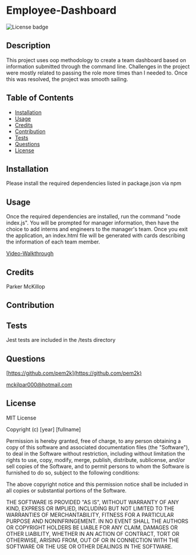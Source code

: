 # Employee-Dashboard
![License badge](https://img.shields.io/static/v1?label=License&message=MIT&color=brightgreen)

## Description

This project uses oop methodology to create a team dashboard based on information submitted through the command line. Challenges in the project were mostly related to passing the role more times than I needed to. Once this was resolved, the project was smooth sailing.


## Table of Contents

- [Installation](#installation)
- [Usage](#usage)
- [Credits](#credits)
- [Contribution](#contribution)
- [Tests](#tests)
- [Questions](#questions)
- [License](#license)


## Installation

Please install the required dependencies listed in package.json via npm

## Usage

Once the required dependencies are installed, run the command "node index.js". You will be prompted for manager information, then have the choice to add interns and engineers to the manager's team. Once you exit the application, an index.html file will be generated with cards describing the information of each team member.

[Video-Walkthrough](https://drive.google.com/file/d/1XLOPjZMuZI45Km6LCbg3dLhMc0kXWPwF/view)


## Credits

Parker McKillop

## Contribution



## Tests

Jest tests are included in the /tests directory

## Questions

[https://github.com/pem2k](https://github.com/pem2k)

[mckilpar000@hotmail.com](mailto:mckilpar000@hotmail.com)


## License
MIT License

Copyright (c) [year] [fullname]

Permission is hereby granted, free of charge, to any person obtaining a copy
of this software and associated documentation files (the "Software"), to deal
in the Software without restriction, including without limitation the rights
to use, copy, modify, merge, publish, distribute, sublicense, and/or sell
copies of the Software, and to permit persons to whom the Software is
furnished to do so, subject to the following conditions:

The above copyright notice and this permission notice shall be included in all
copies or substantial portions of the Software.

THE SOFTWARE IS PROVIDED "AS IS", WITHOUT WARRANTY OF ANY KIND, EXPRESS OR
IMPLIED, INCLUDING BUT NOT LIMITED TO THE WARRANTIES OF MERCHANTABILITY,
FITNESS FOR A PARTICULAR PURPOSE AND NONINFRINGEMENT. IN NO EVENT SHALL THE
AUTHORS OR COPYRIGHT HOLDERS BE LIABLE FOR ANY CLAIM, DAMAGES OR OTHER
LIABILITY, WHETHER IN AN ACTION OF CONTRACT, TORT OR OTHERWISE, ARISING FROM,
OUT OF OR IN CONNECTION WITH THE SOFTWARE OR THE USE OR OTHER DEALINGS IN THE
SOFTWARE.
